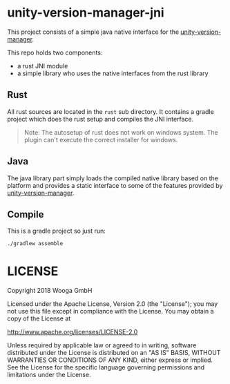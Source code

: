 unity-version-manager-jni
=========================

This project consists of a simple java native interface for the [unity-version-manager].

This repo holds two components:

* a rust JNI module
* a simple library who uses the native interfaces from the rust library

Rust
----

All rust sources are located in the `rust` sub directory. It contains a gradle project which does the rust setup and compiles the JNI interface.

> Note:
> The autosetup of rust does not work on windows system. The plugin can't execute the correct installer for windows.

Java
----

The java library part simply loads the compiled native library based on the platform and provides a static interface to some
of the features provided by [unity-version-manager].


Compile
-------

This is a gradle project so just run:

```bash
./gradlew assemble
```

LICENSE
=======

Copyright 2018 Wooga GmbH

Licensed under the Apache License, Version 2.0 (the "License");
you may not use this file except in compliance with the License.
You may obtain a copy of the License at

<http://www.apache.org/licenses/LICENSE-2.0>

Unless required by applicable law or agreed to in writing, software
distributed under the License is distributed on an "AS IS" BASIS,
WITHOUT WARRANTIES OR CONDITIONS OF ANY KIND, either express or implied.
See the License for the specific language governing permissions and
limitations under the License.


[unity-version-manager]: github.com/Larusso/unity-version-manager
